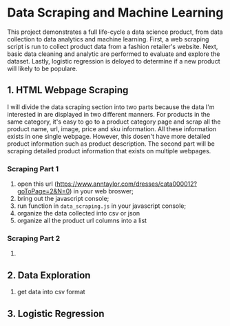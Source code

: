 # Data Scraping and Machine Learning
This project demonstrates a full life-cycle a data science product, from data collection to data analytics and machine learning. First, a web scraping script is run to collect product data from a fashion retailer's website. Next, basic data cleaning and analytic are performed to evaluate and explore the dataset. Lastly, logistic regression is deloyed to determine if a new product will likely to be populare. 

## 1. HTML Webpage Scraping
I will divide the data scraping section into two parts because the data I'm interested in are displayed in two different manners. For products in the same category, it's easy to go to a product category page and scrap all the product name, url, image, price and sku information. All these information exists in one single webpage. However, this dosen't have more detailed product information such as product description. The second part will be scraping detailed product information that exists on multiple webpages. 

### Scraping Part 1
1. open this url (https://www.anntaylor.com/dresses/cata000012?goToPage=2&N=0) in your web broswer;
2. bring out the javascript console; 
3. run function in `data_scraping.js` in your javascript console; 
4. organize the data collected into csv or json
5. organize all the product url columns into a list

### Scraping Part 2
1. 

## 2. Data Exploration
1. get data into csv format 


## 3. Logistic Regression
